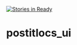 [![Stories in Ready](https://badge.waffle.io/alexandrory/postitlocs_ui.png?label=ready&title=Ready)](https://waffle.io/alexandrory/postitlocs_ui)
# postitlocs_ui
